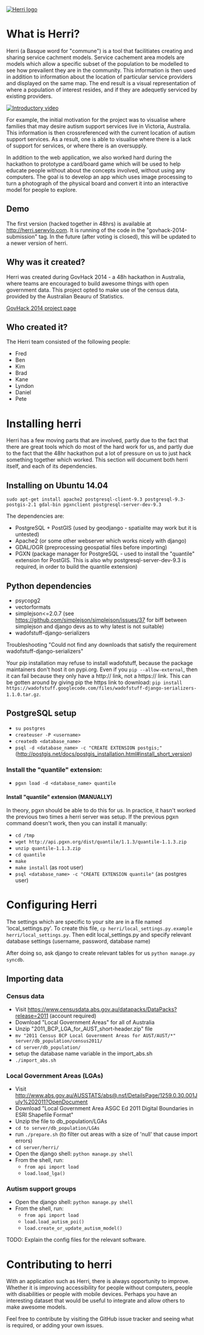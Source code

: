 [![Herri logo](https://raw.github.com/pserwylo/herri/master/docs/images/herri-logo-400px.png)](https://github.com/pserwylo/herri)

# What is Herri?

Herri (a Basque word for "commune") is a tool that facilitiates creating and sharing service cachment models.
Service cachement area models are models which allow a specific subset of the population to be modelled to see how prevailent they are in the community.
This information is then used in addition to information about the location of particular service providers and displayed on the same map.
The end result is a visual representation of where a population of interest resides, and if they are adequetly serviced by existing providers. 

[![Introductory video](https://raw.github.com/pserwylo/herri/master/docs/images/intro-video.png)](http://vimeo.com/100622218)

For example, the initial motivation for the project was to visualise where families that may desire autism support services live in Victoria, Australia.
This information is then crossreferenced with the current location of autism support services.
As a result, one is able to visualise where there is a lack of support for services, or where there is an oversupply.

In addition to the web application, we also worked hard during the hackathon to prototype a card/board game which will be used to help educate people without about the concepts involved, without using any computers.
The goal is to develop an app which uses image processing to turn a photograph of the physical board and convert it into an interactive model for people to explore. 

## Demo

The first version (hacked together in 48hrs) is available at http://herri.serwylo.com. It is running of the code in the "govhack-2014-submission" tag.
In the future (after voting is closed), this will be updated to a newer version of herri.

## Why was it created?

Herri was created during GovHack 2014 - a 48h hackathon in Australia, where teams are encouraged to build awesome things with open government data. 
This project opted to make use of the census data, provided by the Australian Beauru of Statistics.

[GovHack 2014 project page](http://hackerspace.govhack.org/content/herri-find-your-place-your-community)

## Who created it?

The Herri team consisted of the following people:
 * Fred
 * Ben
 * Kim
 * Brad
 * Kane 
 * Lyndon
 * Daniel
 * Pete

# Installing herri

Herri has a few moving parts that are involved, partly due to the fact that there are great tools which do most of the hard work for us, and partly due to the fact that the 48hr hackathon put a lot of pressure on us to just hack something together which worked. 
This section will document both herri itself, and each of its dependencies.

## Installing on Ubuntu 14.04

`sudo apt-get install apache2 postgresql-client-9.3 postgresql-9.3-postgis-2.1 gdal-bin pgxnclient postgresql-server-dev-9.3`

The dependencies are:
 * PostgreSQL + PostGIS (used by geodjango - spatialite may work but it is untested)
 * Apache2 (or some other webserver which works nicely with django)
 * GDAL/OGR (preprocessing geospatial files before importing)
 * PGXN (package manager for PostgreSQL - used to install the "quantile" extension for PostGIS. This is also why postgresql-server-dev-9.3 is required, in order to build the quantile extension)

## Python dependencies

 * psycopg2
 * vectorformats
 * simplejson<=2.0.7 (see https://github.com/simplejson/simplejson/issues/37 for biff between simplejson and django devs as to why latest is not suitable)
 * wadofstuff-django-serializers

Troubleshooting "Could not find any downloads that satisfy the requirement wadofstuff-django-serializers"

Your pip installation may refuse to install wadofstuff, because the package maintainers don't host it on pypi.org. Even if you `pip --allow-external`, then it can fail because they only have a http:// link, not a https:// link. This can be gotten around by giving pip the https link to download: `pip install https://wadofstuff.googlecode.com/files/wadofstuff-django-serializers-1.1.0.tar.gz`.

## PostgreSQL setup

* `su postgres`
* `createuser -P <username>`
* `createdb <database_name>`
* `psql -d <database_name> -c "CREATE EXTENSION postgis;"` (http://postgis.net/docs/postgis_installation.html#install_short_version)

### Install the "quantile" extension:

* `pgxn load -d <database_name> quantile`

#### Install "quantile" extension (MANUALLY)

In theory, pgxn should be able to do this for us.
In practice, it hasn't worked the previous two times a herri server was setup.
If the  previous pgxn command doesn't work, then you can install it manually:

* `cd /tmp`
* `wget http://api.pgxn.org/dist/quantile/1.1.3/quantile-1.1.3.zip`
* `unzip quantile-1.1.3.zip`
* `cd quantile`
* `make`
* `make install` (as root user)
* `psql <database_name> -c "CREATE EXTENSION quantile"` (as postgres user)

# Configuring Herri

The settings which are specific to your site are in a file named 'local_settings.py'.
To create this file, `cp herri/local_settings.py.example herri/local_settings.py`. 
Then edit local_settings.py and specify relevant database settings (username, password, database name)

After doing so, ask django to create relevant tables for us `python manage.py syncdb`.

## Importing data

### Census data

 * Visit https://www.censusdata.abs.gov.au/datapacks/DataPacks?release=2011 (account required)
 * Download "Local Government Areas" for all of Australia
 * Unzip "2011_BCP_LGA_for_AUST_short-header.zip" file
 * `mv "2011 Census BCP Local Government Areas for AUST/AUST/*" server/db_population/census2011/`
 * `cd server/db_population/`
 * setup the database name variable in the import_abs.sh 
 * `./import_abs.sh`

### Local Government Areas (LGAs)

 * Visit http://www.abs.gov.au/AUSSTATS/abs@.nsf/DetailsPage/1259.0.30.001July%202011?OpenDocument
 * Download "Local Government Area ASGC Ed 2011 Digital Boundaries in ESRI Shapefile Format"
 * Unzip the file to db_population/LGAs
 * `cd to server/db_population/LGAs`
 * run `./prepare.sh` (to filter out areas with a size of 'null' that cause import errors)
 * `cd server/herri/`
 * Open the django shell: `python manage.py shell`
 * From the shell, run:
   * `from api import load`
   * `load.load_lga()`

### Autism support groups

 * Open the django shell: `python manage.py shell`
 * From the shell, run:
   * `from api import load`
   * `load.load_autism_poi()`
   * `load.create_or_update_autism_model()`

TODO: Explain the config files for the relevant software.

# Contributing to herri

With an application such as Herri, there is always opportunity to improve. 
Whether it is improving accessibility for people without computers, people with disabilities or people with mobile devices.
Perhaps you have an interesting dataset that would be useful to integrate and allow others to make awesome models.

Feel free to contribute by visiting the GitHub issue tracker and seeing what is required, or adding your own issues.
